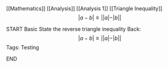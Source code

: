 [[Mathematics]] [[Analysis]] [[Analysis 1]] [[Triangle Inequality]] 
$$
|a-b|\geq||a|-|b||
$$

START
Basic
State the reverse triangle inequality
Back: 
$$
|a-b|\geq||a|-|b||
$$
Tags: Testing
<!--ID: 1736019369553-->
END